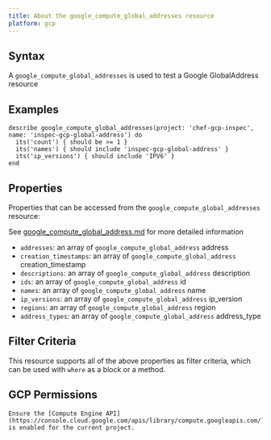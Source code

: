 ```yaml
---
title: About the google_compute_global_addresses resource
platform: gcp
---
```


## Syntax
A `google_compute_global_addresses` is used to test a Google GlobalAddress resource

## Examples
```
describe google_compute_global_addresses(project: 'chef-gcp-inspec', name: 'inspec-gcp-global-address') do
  its('count') { should be >= 1 }
  its('names') { should include 'inspec-gcp-global-address' }
  its('ip_versions') { should include 'IPV6' }
end
```

## Properties
Properties that can be accessed from the `google_compute_global_addresses` resource:

See [google_compute_global_address.md](google_compute_global_address.md) for more detailed information
  * `addresses`: an array of `google_compute_global_address` address
  * `creation_timestamps`: an array of `google_compute_global_address` creation_timestamp
  * `descriptions`: an array of `google_compute_global_address` description
  * `ids`: an array of `google_compute_global_address` id
  * `names`: an array of `google_compute_global_address` name
  * `ip_versions`: an array of `google_compute_global_address` ip_version
  * `regions`: an array of `google_compute_global_address` region
  * `address_types`: an array of `google_compute_global_address` address_type

## Filter Criteria
This resource supports all of the above properties as filter criteria, which can be used
with `where` as a block or a method.

## GCP Permissions

```
Ensure the [Compute Engine API](https://console.cloud.google.com/apis/library/compute.googleapis.com/) is enabled for the current project.
```
